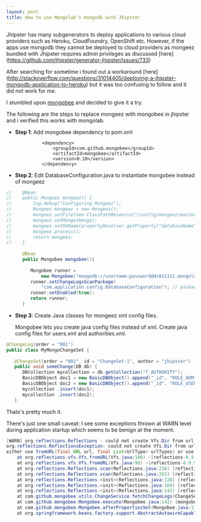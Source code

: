 ```yaml
---
layout: post
title: How to use Mongolab's mongodb with Jhipster
---
```


Jhipster has many subgenerators to deploy applications to various cloud 
providers such as Heroku, CloudFoundry, OpenShift etc.
However, if the apps use mongodb they cannot be deployed to cloud providers as mongeez bundled 
with Jhipster requires admin privileges as discussed [here] (https://github.com/jhipster/generator-jhipster/issues/733) 

After searching for sometime i found out a workaround [here] (http://stackoverflow.com/questions/31014405/deploying-a-jhipster-mongodb-application-to-heroku)
but it was too confusing to follow and it did not work for me. 

I stumbled upon [mongobee](https://github.com/mongobee/mongobee) and decided to give it a try.

The following are the steps to replace mongeez with mongobee in jhipster and i verified this works with mongolab.


* <strong>Step 1</strong>:  Add mongobee dependency to pom.xml

    ```
              <dependency>
                  <groupId>com.github.mongobee</groupId>
                  <artifactId>mongobee</artifactId>
                  <version>0.10</version>
              </dependency>
    ```
* <strong>Step 2</strong>:  Edit DatabaseConfiguration.java to instantiate mongobee instead of mongeez

``` java
//    @Bean
//    public Mongeez mongeez() {
//        log.debug("Configuring Mongeez");
//        Mongeez mongeez = new Mongeez();
//        mongeez.setFile(new ClassPathResource("/config/mongeez/master.xml"));
//        mongeez.setMongo(mongo);
//        mongeez.setDbName(propertyResolver.getProperty("databaseName"));
//        mongeez.process();
//        return mongeez;
//    }
    
      @Bean
      public Mongobee mongobee(){
    
         Mongobee runner = 
             new Mongobee("mongodb://username:password@ds011111.mongolab.com:11111/tablename");  
         runner.setChangeLogsScanPackage(
             "com.application.config.DatabaseConfiguration"); // package to scan for changesets
         runner.setEnabled(true);
         return runner;
      }
```
    
* <strong>Step 3</strong>: Create Java classes for mongeez xml config files. 

    Mongobee lets you create java config files instead of xml. 
    Create java config files for users.xml and authorities.xml.

``` java
@ChangeLog(order = "001")
public class MyMongoChangeSet {
     
   @ChangeSet(order = "001", id = "ChangeSet-1", author = "jhipster")
   public void someChange(DB db) {
      DBCollection mycollection = db.getCollection("T_AUTHORITY");
      BasicDBObject doc1 = new BasicDBObject().append("_id", "ROLE_ADMIN");
      BasicDBObject doc2 = new BasicDBObject().append("_id", "ROLE_USER");
      mycollection .insert(doc1);
      mycollection .insert(doc2);
   }
   ```
          
Thats's pretty much it.

There's just one small caveat: I see some exceptions thrown at WARN level during application startup 
which seems to be benign at the moment. 

``` java
[WARN] org.reflections.Reflections - could not create Vfs.Dir from url. ignoring the exception and continuing
org.reflections.ReflectionsException: could not create Vfs.Dir from url, no matching UrlType was found [file:/System/Library/Java/Extensions/libAppleScriptEngine.jnilib]
either use fromURL(final URL url, final List<UrlType> urlTypes) or use the static setDefaultURLTypes(final List<UrlType> urlTypes) or addDefaultURLTypes(UrlType urlType) with your specialized UrlType.
	at org.reflections.vfs.Vfs.fromURL(Vfs.java:108) ~[reflections-0.9.9.jar:na]
	at org.reflections.vfs.Vfs.fromURL(Vfs.java:90) ~[reflections-0.9.9.jar:na]
	at org.reflections.Reflections.scan(Reflections.java:236) [reflections-0.9.9.jar:na]
	at org.reflections.Reflections.scan(Reflections.java:203) [reflections-0.9.9.jar:na]
	at org.reflections.Reflections.<init>(Reflections.java:128) [reflections-0.9.9.jar:na]
	at org.reflections.Reflections.<init>(Reflections.java:169) [reflections-0.9.9.jar:na]
	at org.reflections.Reflections.<init>(Reflections.java:142) [reflections-0.9.9.jar:na]
	at com.github.mongobee.utils.ChangeService.fetchChangeLogs(ChangeService.java:43) [mongobee-0.10.jar:na]
	at com.github.mongobee.Mongobee.execute(Mongobee.java:142) [mongobee-0.10.jar:na]
	at com.github.mongobee.Mongobee.afterPropertiesSet(Mongobee.java:117) [mongobee-0.10.jar:na]
	at org.springframework.beans.factory.support.AbstractAutowireCapableBeanFactory.invokeInitMethods(AbstractAutowireCapableBeanFactory.java:1613) [spring-beans-4.0.7.RELEASE.jar:4.0.7.RELEASE]
          
```            
          





